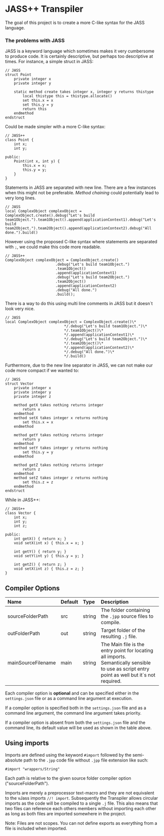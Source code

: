 # JASS++ Transpiler

The goal of this project is to create a more C-like syntax for the JASS language.

### The problems with JASS
JASS is a keyword language which sometimes makes it very cumbersome to produce code. It is certainly descriptive, but perhaps too descriptive at times.
For instance, a simple struct in JASS:
```
// JASS
struct Point
	private integer x
	private integer y

	static method create takes integer x, integer y returns thistype
		local thistype this = thistype.allocate()
		set this.x = x
		set this.y = y
		return this
	endmethod
endstruct
```
Could be made simpler with a more C-like syntax:
```
// JASS++
class Point {
	int x;
	int y;

public:
	Point(int x, int y) {
		this.x = x;
		this.y = y;
	}
}
```
Statements in JASS are separated with new line. There are a few instances when this might not be preferable.
<i>Method chaining</i> could potentially lead to very long lines.
```
// JASS
local ComplexObject complexObject = ComplexObject.create().debug("Let's build team1Object.").team1Object().append(applicationContext1).debug("Let's build team2Object.").team2Object().append(applicationContext2).debug("All done.").build()
```
However using the proposed C-like syntax where statements are separated with `;`, we could make this code more readable.
```
// JASS++
ComplexObject complexObject = ComplexObject.create()
					   .debug("Let's build team1Object.")
					   .team1Object()
					   .append(applicationContext1)
					   .debug("Let's build team2Object.")
					   .team2Object()
					   .append(applicationContext2)
					   .debug("All done.")
					   .build();
```
There is a way to do this using multi line comments in JASS but it doesn´t look very nice.
```
// JASS
local ComplexObject complexObject = ComplexObject.create()\*
					       */.debug("Let's build team1Object.")\*
					       */.team1Object()\*
					       */.append(applicationContext1)\*
					       */.debug("Let's build team2Object.")\*
					       */.team2Object()\*
					       */.append(applicationContext2)\*
					       */.debug("All done.")\*
					       */.build()
```
Furthermore, due to the new line separator in JASS, we can not make our code more compact if we wanted to:
```
// JASS
struct Vector
	private integer x
	private integer y
	private integer z

	method getX takes nothing returns integer
		return x
	endmethod
	method setX takes integer x returns nothing
		set this.x = x
	endmethod

	method getY takes nothing returns integer
		return y
	endmethod
	method setY takes integer y returns nothing
		set this.y = y
	endmethod

	method getZ takes nothing returns integer
		return z
	endmethod
	method setZ takes integer z returns nothing
		set this.z = z
	endmethod
endstruct
```
While in JASS++:
```
// JASS++
class Vector {
	int x;
	int y;
	int z;

public:
	int getX() { return x; }
	void setX(int x) { this.x = x; }

	int getY() { return y; }
	void setY(int y) { this.y = y; }

	int getZ() { return z; }
	void setX(int z) { this.z = z; }
}
```

## Compiler Options

| Name | Default | Type | Description |
| :------------ | :------------ | :------------ |:------------ |
| sourceFolderPath | src | string | The folder containing the `.jpp` source files to compile. |
| outFolderPath | out | string | Target folder of the resulting `.j` file. |
| mainSourceFilename | main | string | The Main file is the entry point for locating all imports. Semantically sensible to use as script entry point as well but it´s not required. |


Each compiler option is <b>optional</b> and can be specified either in the `settings.json` file or as a command line argument at execution.

If a compiler option is specified both in the `settings.json` file and as a command line argument, the command line argument takes priority.

If a compiler option is absent from both the `settings.json` file and the command line, its default value will be used as shown in the table above.

## Using imports

Imports are defined using the keyword `#import` followed by the semi-absolute path to the `.jpp` code file without `.jpp` file extension like such:
```
#import "wrappers/String"
```

Each path is relative to the given source folder compiler option ("sourceFolderPath").

Imports are merely a preprocessor text-macro and they are not equivalent to the vJass imports `//! import`. Subsequently the Transpiler allows circular imports as the code will be compiled to a single `.j` file. This also means that two files can reference each others members without importing each other as long as both files are imported somewhere in the project.

Note: Files are not scopes. You can not define exports as everything from a file is included when imported.
